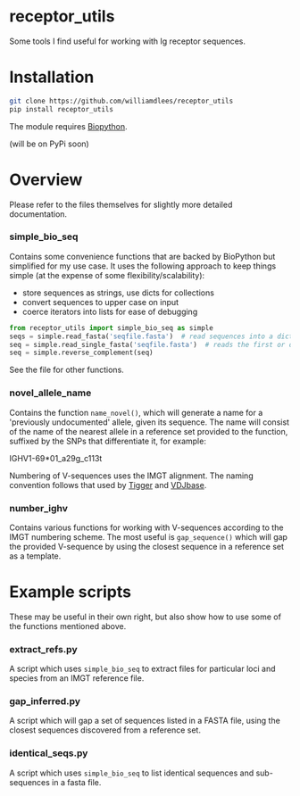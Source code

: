 # receptor_utils

Some tools I find useful for working with Ig receptor sequences.

# Installation

```bash
git clone https://github.com/williamdlees/receptor_utils
pip install receptor_utils
```

The module requires [Biopython](https://biopython.org).

(will be on PyPi soon)

# Overview

Please refer to the files themselves for slightly more detailed documentation.

### simple_bio_seq 

Contains some convenience functions that are backed by BioPython but simplified for 
my use case. It uses the following approach to keep things simple
(at the expense of some flexibility/scalability):

- store sequences as strings, use dicts for collections
- convert sequences to upper case on input
- coerce iterators into lists for ease of debugging


```python
from receptor_utils import simple_bio_seq as simple
seqs = simple.read_fasta('seqfile.fasta')  # read sequences into a dict with names as keys
seq = simple.read_single_fasta('seqfile.fasta')  # reads the first or only sequence into a string
seq = simple.reverse_complement(seq)
```
See the file for other functions.

### novel_allele_name

Contains the function ```name_novel()```, which will generate a name for a 'previously undocumented'
allele, given its sequence. The name will consist of the name of the nearest allele in a 
reference set provided to the function, suffixed by the SNPs that differentiate it,
for example:

IGHV1-69*01_a29g_c113t

Numbering of V-sequences uses the IMGT alignment. The naming convention follows that used by
[Tigger](https://tigger.readthedocs.io/en/stable/) and 
[VDJbase](https://vdjbase.org).

### number_ighv

Contains various functions for working with V-sequences according to the IMGT numbering scheme.
The most useful is ```gap_sequence()``` which will gap the provided V-sequence by using the closest sequence in a reference
set as a template.

# Example scripts

These may be useful in their own right, but also show how to use some of the functions 
mentioned above.

### extract_refs.py
A script which uses ```simple_bio_seq``` to extract 
files for particular loci and species from an IMGT reference file. 

### gap_inferred.py
A script which will gap a set of sequences listed in a FASTA file, using the closest sequences
discovered from a reference set.

### identical_seqs.py
A script which uses ```simple_bio_seq``` to list identical sequences and sub-sequences in a fasta file.














